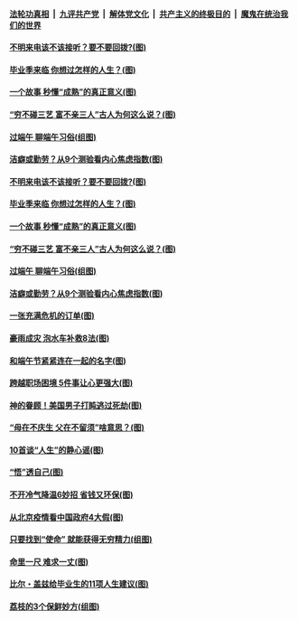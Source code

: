 ####  [法轮功真相](../../../../basic/blob/master/README.md?t=06261302) &nbsp;|&nbsp; [九评共产党](../../../../9ping.md/blob/master/README.md?t=06261302) &nbsp;|&nbsp; [解体党文化](../../../../jtdwh.md/blob/master/README.md?t=06261302)  &nbsp;|&nbsp; [共产主义的终极目的](../../../../gczydzjmd.md/blob/master/README.md?t=06261302) &nbsp;|&nbsp; [魔鬼在统治我们的世界](../../../../mgztzwmdsj.md/blob/master/README.md?t=06261302) 

#### [不明来电该不该接听？要不要回拨?(图)](../pages/p8/936929.md?t=06261302) 

#### [毕业季来临 你想过怎样的人生？(图)](../pages/p8/937661.md?t=06261302) 

#### [一个故事 秒懂“成熟”的真正意义(图)](../pages/p8/936405.md?t=06261302) 

#### [“穷不碰三艺 富不亲三人”古人为何这么说？(图)](../pages/p8/937602.md?t=06261302) 

#### [过端午 聊端午习俗(组图)](../pages/p8/937246.md?t=06261302) 

#### [洁癖或勤劳？从9个测验看内心焦虑指数(图)](../pages/p8/937558.md?t=06261302) 

#### [不明来电该不该接听？要不要回拨?(图)](../pages/p8/936929.md?t=06261302) 

#### [毕业季来临 你想过怎样的人生？(图)](../pages/p8/937661.md?t=06261302) 

#### [一个故事 秒懂“成熟”的真正意义(图)](../pages/p8/936405.md?t=06261302) 

#### [“穷不碰三艺 富不亲三人”古人为何这么说？(图)](../pages/p8/937602.md?t=06261302) 

#### [过端午 聊端午习俗(组图)](../pages/p8/937246.md?t=06261302) 

#### [洁癖或勤劳？从9个测验看内心焦虑指数(图)](../pages/p8/937558.md?t=06261302) 

#### [一张充满危机的订单(图)](../pages/p8/936981.md?t=06261302) 

#### [豪雨成灾 泡水车补救8法(图)](../pages/p8/937526.md?t=06261302) 

#### [和端午节紧紧连在一起的名字(图)](../pages/p8/937448.md?t=06261302) 

#### [跨越职场困境 5件事让心更强大(图)](../pages/p8/937375.md?t=06261302) 

#### [神的眷顾！美国男子打盹逃过死劫(图)](../pages/p8/936985.md?t=06261302) 

#### [“母在不庆生 父在不留须”啥意思？(图)](../pages/p8/937234.md?t=06261302) 

#### [10首谈“人生”的静心谣(图)](../pages/p8/936965.md?t=06261302) 

#### [“悟”透自己(图)](../pages/p8/936972.md?t=06261302) 

#### [不开冷气降温6妙招 省钱又环保(图)](../pages/p8/937329.md?t=06261302) 

#### [从北京疫情看中国政府4大假(图)](../pages/p8/937196.md?t=06261302) 

#### [只要找到“使命” 就能获得无穷精力(组图)](../pages/p8/937159.md?t=06261302) 

#### [命里一尺 难求一丈(图)](../pages/p8/936782.md?t=06261302) 

#### [比尔・盖兹给毕业生的11项人生建议(图)](../pages/p8/936231.md?t=06261302) 

#### [荔枝的3个保鲜妙方(组图)](../pages/p8/936950.md?t=06261302) 

